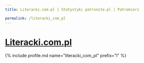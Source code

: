 ```yaml
---
title: Literacki.com.pl | Statystyki patronite.pl | Patromierz

permalink: /literacki_com_pl
---
```


# [Literacki.com.pl](https://patronite.pl/literacki_com_pl)

{% include profile.md name="literacki_com_pl" prefix="l" %}
